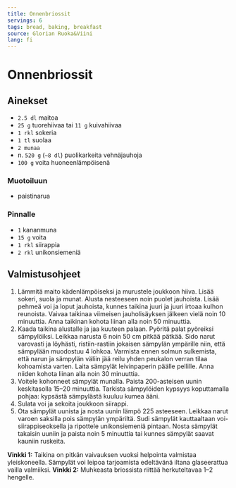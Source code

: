 ```yaml
---
title: Onnenbriossit
servings: 6
tags: bread, baking, breakfast
source: Glorian Ruoka&Viini
lang: fi
---
```


# Onnenbriossit

## Ainekset

- `2.5 dl` maitoa
- `25 g` tuorehiivaa tai `11 g` kuivahiivaa
- `1 rkl` sokeria
- `1 tl` suolaa
- `2 munaa`
- n. `520 g` (`~8 dl`) puolikarkeita vehnäjauhoja
- `100 g` voita huoneenlämpöisenä

### Muotoiluun

- paistinarua

### Pinnalle

- `1` kananmuna
- `15 g` voita
- `1 rkl` siirappia
- `2 rkl` unikonsiemeniä

## Valmistusohjeet

1. Lämmitä maito kädenlämpöiseksi ja murustele joukkoon hiiva. Lisää sokeri, suola ja munat. Alusta nesteeseen noin puolet jauhoista. Lisää pehmeä voi ja loput jauhoista, kunnes taikina juuri ja juuri irtoaa kulhon reunoista. Vaivaa taikinaa viimeisen jauholisäyksen jälkeen vielä noin 10 minuuttia. Anna taikinan kohota liinan alla noin 50 minuuttia.
1. Kaada taikina alustalle ja jaa kuuteen palaan. Pyöritä palat pyöreiksi sämpylöiksi. Leikkaa narusta 6 noin 50 cm pitkää pätkää. Sido narut varovasti ja löyhästi, ristiin-rastiin jokaisen sämpylän ympärille niin, että sämpylään muodostuu 4 lohkoa. Varmista ennen solmun sulkemista, että narun ja sämpylän väliin jää reilu yhden peukalon verran tilaa kohoamista varten. Laita sämpylät leivinpaperin päälle pellille. Anna niiden kohota liinan alla noin 30 minuuttia.
1. Voitele kohonneet sämpylät munalla. Paista 200-asteisen uunin keskitasolla 15–20 minuuttia. Tarkista sämpylöiden kypsyys koputtamalla pohjaa: kypsästä sämpylästä kuuluu kumea ääni.
1. Sulata voi ja sekoita joukkoon siirappi.
1. Ota sämpylät uunista ja nosta uunin lämpö 225 asteeseen. Leikkaa narut varoen saksilla pois sämpylän ympäriltä. Sudi sämpylät kauttaaltaan voi-siirappiseoksella ja ripottele unikonsiemeniä pintaan. Nosta sämpylät takaisin uuniin ja paista noin 5 minuuttia tai kunnes sämpylät saavat kauniin ruskeita.

**Vinkki 1:** Taikina on pitkän vaivauksen vuoksi helpointa valmistaa yleiskoneella. Sämpylät voi leipoa tarjoamista edeltävänä iltana glaseerattua vailla valmiiksi.
**Vinkki 2:** Muhkeasta briossista riittää herkuteltavaa 1–2 hengelle.
